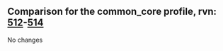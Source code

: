 ## Comparison for the common_core profile, rvn: [512](https://github.com/PRO100KatYT/FortniteProfileRevisions/tree/main/profiles/common_core/512%20common_core.json)-[514](https://github.com/PRO100KatYT/FortniteProfileRevisions/tree/main/profiles/common_core/514%20common_core.json)

No changes
